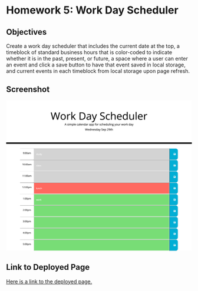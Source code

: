 # Homework 5: Work Day Scheduler

## Objectives

Create a work day scheduler that includes the current date at the top, a timeblock of standard business hours that is color-coded to indicate whether it is in the past, present, or future, a space where a user can enter an event and click a save button to have that event saved in local storage, and current events in each timeblock from local storage upon page refresh.

## Screenshot

![Work day scheduler webpage that displays heading with current day at the top, and a body with a table to enter in events. The events can be saved with a button. The event-blocks are color coded to show that the current hour is red, past hours are gray, and future hours are green.](./assets/images/work-day-scheduler-webpage.png)

## Link to Deployed Page

[Here is a link to the deployed page.](https://erikaosterbur.github.io/work-day-scheduler/)